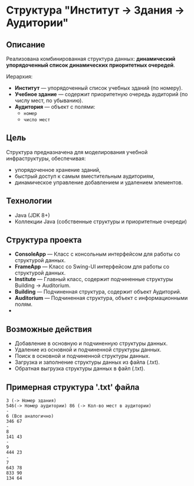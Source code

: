 # Структура "Институт → Здания → Аудитории"

## Описание

Реализована комбинированная структура данных: **динамический упорядоченный список динамических приоритетных очередей**.

Иерархия:

- **Институт** — упорядоченный список учебных зданий (по номеру).
- **Учебное здание** — содержит приоритетную очередь аудиторий (по числу мест, по убыванию).
- **Аудитория** — объект с полями:
    - `номер`
    - `число мест`

## Цель

Структура предназначена для моделирования учебной инфраструктуры, обеспечивая:
- упорядоченное хранение зданий,
- быстрый доступ к самым вместительным аудиториям,
- динамическое управление добавлением и удалением элементов.

## Технологии

- Java (JDK 8+)
- Коллекции Java (собственные структуры и приоритетные очереди)

## Структура проекта
- **ConsoleApp** — Класс с консольным интерфейсом для работы со структурой данных.
- **FrameApp** — Класс со Swing-UI интерфейсом для работы со структурой данных.
- **Institute** — Главный класс, содержит подчиненные структуры Building -> Auditorium.
- **Building** — Подчиненная структура, содержит объект Аудиторий.
- **Auditorium** — Подчиненная структура, объект с информационными полям.
- 
## Возможные действия
- Добавление в основную и подчиненную структуры данных.
- Удаление из основной и подчиненной структуры данных.
- Поиск в основной и подчиненной структуры данных.
- Загрузка и заполнение структуры данных из файла (.txt).
- Обратная выгрузка структуры данных в файл (.txt).

## Примерная структура '.txt' файла
```text
3 (-> Номер здания)
546(-> Номер аудитории) 86 (-> Кол-во мест в аудитории)
- 
6 (Все аналогично)
346 67
-
8
141 43
-
9
444 23
-
7
643 78
833 90
134 64

